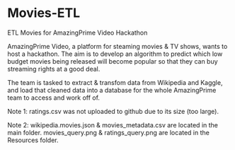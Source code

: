 # Movies-ETL
ETL Movies for AmazingPrime Video Hackathon

AmazingPrime Video, a platform for steaming movies & TV shows, wants to host a hackathon.  The aim is to develop an algorithm to predict which low budget movies being released will become popular so that they can buy streaming rights at a good deal.

The team is tasked to extract & transfom data from Wikipedia and Kaggle, and load that cleaned data into a database for the whole AmazingPrime team to access and work off of.

Note 1:  ratings.csv was not uploaded to github due to its size \(too large\).

Note 2: wikipedia.movies.json & movies_metadata.csv are located in the main folder.  movies_query.png & ratings_query.png are located in the Resources folder.